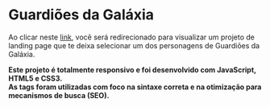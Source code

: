 # Guardiões da Galáxia

Ao clicar neste <a href="https://thiago-tsg.github.io/android/html/" target="_blank">link</a>, você será redirecionado para visualizar um projeto de landing page que te deixa selecionar um dos personagens de Guardiões da Galáxia.<br>

<strong>
Este projeto é totalmente responsivo e foi desenvolvido com JavaScript, HTML5 e CSS3.<br>
As tags foram utilizadas com foco na sintaxe correta e na otimização para mecanismos de busca (SEO).
</strong>
